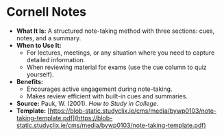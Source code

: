 # **Cornell Notes**

* **What It Is:** A structured note-taking method with three sections: cues, notes, and a summary.
* **When to Use It:**
    * For lectures, meetings, or any situation where you need to capture detailed information.
    * When reviewing material for exams (use the cue column to quiz yourself).
* **Benefits:**
    * Encourages active engagement during note-taking.
    * Makes review efficient with built-in cues and summaries.
* **Source:** Pauk, W. (2001). *How to Study in College.*
* **Template:** [https://blob-static.studyclix.ie/cms/media/bywp0103/note-taking-template.pdf](https://blob-static.studyclix.ie/cms/media/bywp0103/note-taking-template.pdf) 